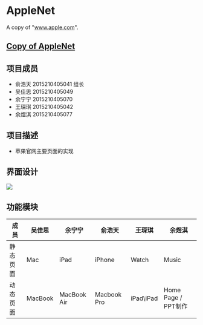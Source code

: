# AppleNet
A copy of "www.apple.com".

[Copy of AppleNet](https://www.apple.com/cn/)
-----

项目成员
-----
- 俞浩天 2015210405041 组长
- 吴佳思 2015210405049 
- 余宁宁 2015210405070
- 王琛琪 2015210405042  
- 余煜淇 2015210405077 

项目描述
-----
- 苹果官网主要页面的实现

界面设计
-----

![](http://upload-images.jianshu.io/upload_images/3260714-a9925bc7a9c46d86.png?imageMogr2/auto-orient/strip%7CimageView2/2/w/1240)

功能模块
-----

|成员 | 吴佳思 | 余宁宁 | 俞浩天 | 王琛琪 | 余煜淇|
|---|---|---|---|---|---|
| 静态页面 | Mac | iPad | iPhone | Watch | Music | 
| 动态页面 | MacBook | MacBook Air | Macbook Pro | iPad\iPad | Home Page / PPT制作|
